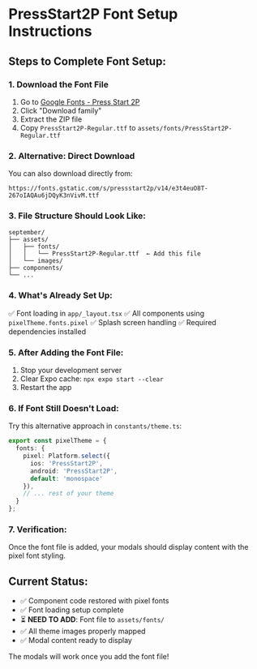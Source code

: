 # PressStart2P Font Setup Instructions

## Steps to Complete Font Setup:

### 1. Download the Font File
1. Go to [Google Fonts - Press Start 2P](https://fonts.google.com/specimen/Press+Start+2P)
2. Click "Download family" 
3. Extract the ZIP file
4. Copy `PressStart2P-Regular.ttf` to `assets/fonts/PressStart2P-Regular.ttf`

### 2. Alternative: Direct Download
You can also download directly from:
```
https://fonts.gstatic.com/s/pressstart2p/v14/e3t4euO8T-267oIAQAu6jDQyK3nVivM.ttf
```

### 3. File Structure Should Look Like:
```
september/
├── assets/
│   ├── fonts/
│   │   └── PressStart2P-Regular.ttf  ← Add this file
│   └── images/
├── components/
└── ...
```

### 4. What's Already Set Up:
✅ Font loading in `app/_layout.tsx`
✅ All components using `pixelTheme.fonts.pixel`
✅ Splash screen handling
✅ Required dependencies installed

### 5. After Adding the Font File:
1. Stop your development server
2. Clear Expo cache: `npx expo start --clear`
3. Restart the app

### 6. If Font Still Doesn't Load:
Try this alternative approach in `constants/theme.ts`:

```typescript
export const pixelTheme = {
  fonts: {
    pixel: Platform.select({
      ios: 'PressStart2P',
      android: 'PressStart2P',
      default: 'monospace'
    }),
    // ... rest of your theme
  }
};
```

### 7. Verification:
Once the font file is added, your modals should display content with the pixel font styling.

## Current Status:
- ✅ Component code restored with pixel fonts
- ✅ Font loading setup complete
- ⏳ **NEED TO ADD**: Font file to `assets/fonts/`
- ✅ All theme images properly mapped
- ✅ Modal content ready to display

The modals will work once you add the font file!